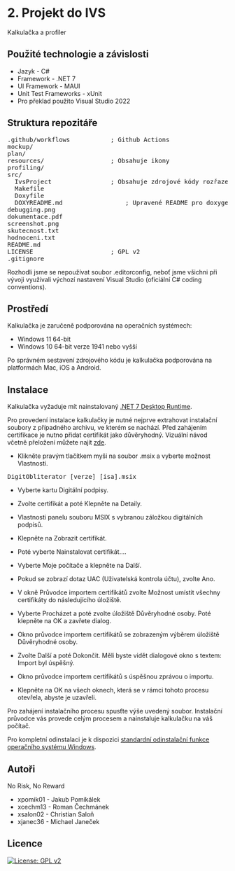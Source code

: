 # 2. Projekt do IVS
Kalkulačka a profiler

Použité technologie a závislosti
--------
- Jazyk - C#
- Framework - .NET 7
- UI Framework - MAUI
- Unit Test Frameworks - xUnit
- Pro překlad použito Visual Studio 2022

Struktura repozitáře
---------
<pre>
.github/workflows           ; Github Actions  
mockup/  
plan/  
resources/                  ; Obsahuje ikony  
profiling/  
src/  
  IvsProject                ; Obsahuje zdrojové kódy rozřazené do projektů (včetně profileru)  
  Makefile  
  Doxyfile  
  DOXYREADME.md                 ; Upravené README pro doxygen dokumentaci  
debugging.png  
dokumentace.pdf  
screenshot.png  
skutecnost.txt  
hodnoceni.txt  
README.md  
LICENSE                     ; GPL v2
.gitignore  
</pre>

Rozhodli jsme se nepoužívat soubor .editorconfig, neboť jsme všichni při vývoji využívali výchozí nastavení Visual Studio (oficiální C# coding conventions).

Prostředí
---------
Kalkulačka je zaručeně podporována na operačních systémech:
* Windows 11 64-bit
* Windows 10 64-bit verze 1941 nebo vyšší

Po správném sestavení zdrojového kódu je kalkulačka podporována na platformách Mac, iOS a Android.  

Instalace
---------

Kalkulačka vyžaduje mít nainstalovaný [.NET 7 Desktop Runtime](https://dotnet.microsoft.com/en-us/download/dotnet/7.0).

Pro provedení instalace kalkulačky je nutné nejprve extrahovat instalační soubory z případného archivu, ve kterém se nachází. 
Před zahájením certifikace je nutno přidat certifikát jako důvěryhodný. Vizuální návod včetně přeložení můžete najít [zde](https://learn.microsoft.com/en-us/dotnet/maui/windows/deployment/publish-cli?view=net-maui-7.0).

- Klikněte pravým tlačítkem myši na soubor .msix a vyberte možnost Vlastnosti.

<pre>
DigitObliterator_[verze]_[isa].msix
</pre>

- Vyberte kartu Digitální podpisy.
- Zvolte certifikát a poté Klepněte na Detaily.

- Vlastnosti panelu souboru MSIX s vybranou záložkou digitálních podpisů.

- Klepněte na Zobrazit certifikát.

- Poté vyberte Nainstalovat certifikát....

- Vyberte Moje počítače a klepněte na Další.

- Pokud se zobrazí dotaz UAC (Uživatelská kontrola účtu), zvolte Ano.

- V okně Průvodce importem certifikátů zvolte Možnost umístit všechny certifikáty do následujícího úložiště.

- Vyberte Procházet a poté zvolte úložiště Důvěryhodné osoby. Poté klepněte na OK a zavřete dialog.

- Okno průvodce importem certifikátů se zobrazeným výběrem úložiště Důvěryhodné osoby.

- Zvolte Další a poté Dokončit. Měli byste vidět dialogové okno s textem: Import byl úspěšný.

- Okno průvodce importem certifikátů s úspěšnou zprávou o importu.

- Klepněte na OK na všech oknech, která se v rámci tohoto procesu otevřela, abyste je uzavřeli.

Pro zahájení instalačního procesu spusťte výše uvedený soubor. Instalační průvodce vás provede celým procesem a nainstaluje kalkulačku na váš počítač.

Pro kompletní odinstalaci je k dispozici [standardní odinstalační funkce operačního systému Windows](https://support.microsoft.com/cs-cz/windows/odinstalace-nebo-odebrání-aplikací-a-programů-ve-windows-4b55f974-2cc6-2d2b-d092-5905080eaf98#ID0EBD=Windows_11).

Autoři
------

No Risk, No Reward
- xpomik01 - Jakub Pomikálek
- xcechm13 - Roman Čechmánek
- xsalon02 - Christian Saloň
- xjanec36 - Michael Janeček

Licence
-------

[![License: GPL v2](https://img.shields.io/badge/License-GPL_v2-blue.svg)](https://www.gnu.org/licenses/old-licenses/gpl-2.0.en.html)
